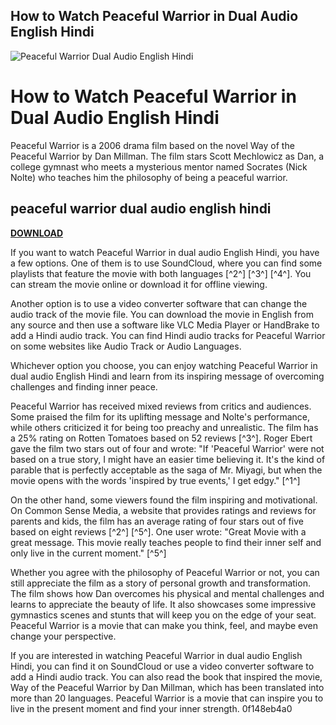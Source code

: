 ## How to Watch Peaceful Warrior in Dual Audio English Hindi

 
![Peaceful Warrior Dual Audio English Hindi](https://moviesmod.me/wp-content/uploads/2021/03/Peaceful-Warrior-200x300.jpg)

 
# How to Watch Peaceful Warrior in Dual Audio English Hindi
 
Peaceful Warrior is a 2006 drama film based on the novel Way of the Peaceful Warrior by Dan Millman. The film stars Scott Mechlowicz as Dan, a college gymnast who meets a mysterious mentor named Socrates (Nick Nolte) who teaches him the philosophy of being a peaceful warrior.
 
## peaceful warrior dual audio english hindi


[**DOWNLOAD**](https://www.google.com/url?q=https%3A%2F%2Fgeags.com%2F2tKJGL&sa=D&sntz=1&usg=AOvVaw1g0AO5bCyxdZtbzCCOHFon)

 
If you want to watch Peaceful Warrior in dual audio English Hindi, you have a few options. One of them is to use SoundCloud, where you can find some playlists that feature the movie with both languages [^2^] [^3^] [^4^]. You can stream the movie online or download it for offline viewing.
 
Another option is to use a video converter software that can change the audio track of the movie file. You can download the movie in English from any source and then use a software like VLC Media Player or HandBrake to add a Hindi audio track. You can find Hindi audio tracks for Peaceful Warrior on some websites like Audio Track or Audio Languages.
 
Whichever option you choose, you can enjoy watching Peaceful Warrior in dual audio English Hindi and learn from its inspiring message of overcoming challenges and finding inner peace.
  
Peaceful Warrior has received mixed reviews from critics and audiences. Some praised the film for its uplifting message and Nolte's performance, while others criticized it for being too preachy and unrealistic. The film has a 25% rating on Rotten Tomatoes based on 52 reviews [^3^]. Roger Ebert gave the film two stars out of four and wrote: \"If 'Peaceful Warrior' were not based on a true story, I might have an easier time believing it. It's the kind of parable that is perfectly acceptable as the saga of Mr. Miyagi, but when the movie opens with the words 'inspired by true events,' I get edgy.\" [^1^]
 
On the other hand, some viewers found the film inspiring and motivational. On Common Sense Media, a website that provides ratings and reviews for parents and kids, the film has an average rating of four stars out of five based on eight reviews [^2^] [^5^]. One user wrote: \"Great Movie with a great message. This movie really teaches people to find their inner self and only live in the current moment.\" [^5^]
 
Whether you agree with the philosophy of Peaceful Warrior or not, you can still appreciate the film as a story of personal growth and transformation. The film shows how Dan overcomes his physical and mental challenges and learns to appreciate the beauty of life. It also showcases some impressive gymnastics scenes and stunts that will keep you on the edge of your seat. Peaceful Warrior is a movie that can make you think, feel, and maybe even change your perspective.
  
If you are interested in watching Peaceful Warrior in dual audio English Hindi, you can find it on SoundCloud or use a video converter software to add a Hindi audio track. You can also read the book that inspired the movie, Way of the Peaceful Warrior by Dan Millman, which has been translated into more than 20 languages. Peaceful Warrior is a movie that can inspire you to live in the present moment and find your inner strength.
 0f148eb4a0
